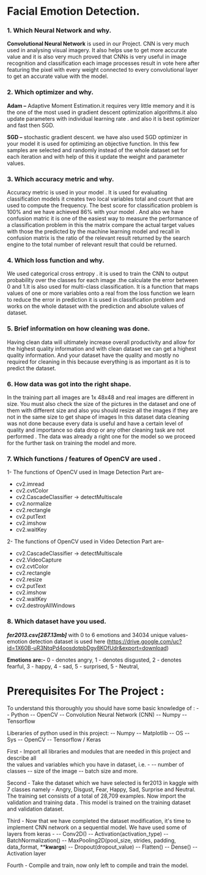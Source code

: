 # Facial Emotion Detection.

### 1.   Which Neural Network and why.
**Convolutional Neural Network** is used in our Project.
CNN is very much used in analysing visual imagery. It also helps use to get more accurate value and it is also very much proved that CNNs is very useful in image recognition and classification each image processes result in vote here after featuring the pixel with every weight connected to every convolutional layer  to get an accurate value with the model.

### 2.    Which optimizer and why.

**Adam –** Adaptive Moment Estimation.it requires very little memory and it is the one of the most used in gradient descent optimization algorithms.it also update parameters with individual learning rate . and also it is best optimizer and fast then SGD.

**SGD –** stochastic gradient descent. we have also used SGD optimizer in your model it is used for optimizing an objective function. In this few samples are selected and randomly instead of the whole dataset set for each iteration and with help of this it update the weight and parameter values.

### **3.    Which accuracy metric and why.**

Accuracy metric is used in your model . It is used for evaluating classification models it creates two local variables total and count that are used to compute the frequency. The best score for classification problem is 100% and we have achieved 86% with your model .
And also we have confusion matric it is one of the easiest way to measure the performance of a classification problem in this the matrix compare the actual target values with those the predicted by the machine learning model and recall in confusion matrix is the ratio of the relevant result returned by the search engine to the total number of relevant result that could be returned. 

### **4.    Which loss function and why.**

<p>We used  categorical cross entropy . it is used to train the CNN  to output probability over the classes  for each image .the calculate the error between 0 and 1.It is also used for multi-class classification. It is a function that maps values of one or more variables onto a real from the loss function we learn to reduce the error in prediction it is used in classification problem and works on the whole dataset with the prediction and absolute values of dataset.

### **5.    Brief information on how cleaning was done.**
Having clean data will ultimately increase overall   productivity and allow for the highest quality information and with clean dataset we can get a highest quality information. And your dataset have the quality and mostly no required for cleaning in this because everything is as important as it is to predict the dataset.

### **6.    How data was got into the right shape.**

In the training part all images are 1x 48x48 and  real images are different in size. You must also check the size of the pictures in the dataset and one of them with different size and also you should resize all the images if they are not in the same size to get shape of images  In  this dataset data cleaning was not done because every data is useful and have a certain level of quality and importance so data drop or any other cleaning task are not performed . The data was already a right one for the model so we proceed for the further task on training the model and more.

### **7.    Which functions / features of OpenCV are used .**

1- The functions of OpenCV used in Image Detection Part are-
-	cv2.imread
-	cv2.cvtColor
-	cv2.CascadeClassifier → detectMultiscale
-	cv2.normalize
-	cv2.rectangle
-	cv2.putText
-	cv2.imshow
-	cv2.waitKey

2- The functions of OpenCV used in Video Detection Part are-
-	cv2.CascadeClassifier → detectMultiscale
-	cv2.VideoCapture
-	cv2.cvtColor
-	cv2.rectangle
-	cv2.resize
-	cv2.putText
-	cv2.imshow
-	cv2.waitKey
-	cv2.destroyAllWindows


### **8.    Which dataset have you used.**
***fer2013.csv[287.13mb]***  with 0 to 6 emotions and 34034 unique values- emotion detection dataset is used here (https://drive.google.com/uc?id=1X60B-uR3NtqPd4oosdotpbDgy8KOfUdr&export=download)

**Emotions are:-**
 0 - denotes angry, 
 1 - denotes disgusted,
 2 - denotes fearful,
 3 - happy,
 4 - sad,
 5 - surprised,
 5 - Neutral,


# **Prerequisites For The Project :**
To understand this thoroughly you should have some basic knowledge of :
          -- Python
          -- OpenCV
          -- Convolution Neural Network (CNN) 
          -- Numpy
          -- Tensorflow

Liberaries of python used in this project:
          -- Numpy
          -- Matplotlib
          -- OS
          -- Sys
          -- OpenCV
          -- Tensorflow / Keras
          
First - Import all libraries and modules that are needed in this project and describe all              
        the values and variables which you have in dataset, i.e. -
          -- number of classes
          -- size of the image
          -- batch size and more.

Second - Take the dataset which we have selected is fer2013 in kaggle with 7 classes namely -  Angry, Disgust, Fear, Happy, Sad, Surprise and Neutral.
     The training set consists of a total of 28,709 examples. Now import the validation and training data . This model is trained on the training dataset and validation dataset.
          
Third - Now that we have completed the dataset modification, it's time to implement CNN network on a sequential model. We have used some of layers from keras -
          -- Conv2D()
          -- Activation(activation_type)
          -- BatchNormalization()
          -- MaxPooling2D(pool_size, strides, padding, data_format, ****kwargs**)
          -- Dropout(dropout_value)
          -- Flatten()
          -- Dense() 
          -- Activation layer
 
Fourth - Compile and train, now only left to compile and train the model.
